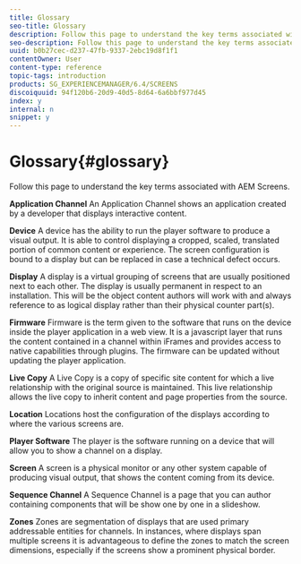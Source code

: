 ```yaml
---
title: Glossary
seo-title: Glossary
description: Follow this page to understand the key terms associated with AEM Screens.
seo-description: Follow this page to understand the key terms associated with AEM Screens.
uuid: b0b27cec-d237-47fb-9337-2ebc19d8f1f1
contentOwner: User
content-type: reference
topic-tags: introduction
products: SG_EXPERIENCEMANAGER/6.4/SCREENS
discoiquuid: 94f120b6-20d9-40d5-8d64-6a6bbf977d45
index: y
internal: n
snippet: y
---
```


# Glossary{#glossary}

Follow this page to understand the key terms associated with AEM Screens.

**Application Channel** An Application Channel shows an application created by a developer that displays interactive content.

**Device** A device has the ability to run the player software to produce a visual output. It is able to control displaying a cropped, scaled, translated portion of common content or experience. The screen configuration is bound to a display but can be replaced in case a technical defect occurs.

**Display** A display is a virtual grouping of screens that are usually positioned next to each other. The display is usually permanent in respect to an installation. This will be the object content authors will work with and always reference to as logical display rather than their physical counter part(s).

**Firmware** Firmware is the term given to the software that runs on the device inside the player application in a web view. It is a javascript layer that runs the content contained in a channel within iFrames and provides access to native capabilities through plugins. The firmware can be updated without updating the player application.

**Live Copy** A Live Copy is a copy of specific site content for which a live relationship with the original source is maintained. This live relationship allows the live copy to inherit content and page properties from the source.

**Location** Locations host the configuration of the displays according to where the various screens are.

**Player Software** The player is the software running on a device that will allow you to show a channel on a display.

**Screen** A screen is a physical monitor or any other system capable of producing visual output, that shows the content coming from its device.

**Sequence Channel** A Sequence Channel is a page that you can author containing components that will be show one by one in a slideshow.

**Zones** Zones are segmentation of displays that are used primary addressable entities for channels. In instances, where displays span multiple screens it is advantageous to define the zones to match the screen dimensions, especially if the screens show a prominent physical border.
